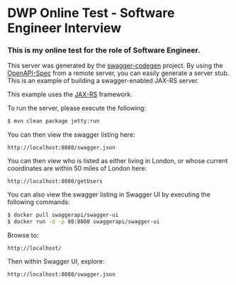 # DWP Online Test - Software Engineer Interview

### This is my online test for the role of Software Engineer.

This server was generated by the [swagger-codegen](https://github.com/swagger-api/swagger-codegen) project. By using the 
[OpenAPI-Spec](https://github.com/swagger-api/swagger-core/wiki) from a remote server, you can easily generate a server stub.  This
is an example of building a swagger-enabled JAX-RS server.

This example uses the [JAX-RS](https://jax-rs-spec.java.net/) framework.

To run the server, please execute the following:

```bash
$ mvn clean package jetty:run
```

You can then view the swagger listing here:

```
http://localhost:8080/swagger.json
```

You can then view who is listed as either living in London, or whose current coordinates are within 50 miles of London here:

```
http://localhost:8080/getUsers
```

You can also view the swagger listing in Swagger UI by executing the following commands:

```bash
$ docker pull swaggerapi/swagger-ui
$ docker run -d -p 80:8080 swaggerapi/swagger-ui
```

Browse to:

```
http://localhost/
```

Then within Swagger UI, explore:

```
http://localhost:8080/swagger.json
```

